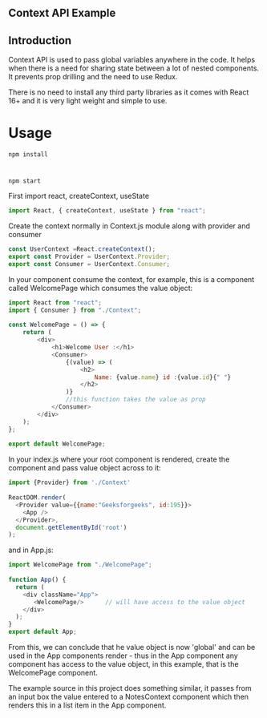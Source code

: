 ## Context API Example

## Introduction

Context API is used to pass global variables anywhere in the code. It helps when there is a need for sharing state between a lot of nested components. It prevents prop drilling and the need to use Redux.

There is no need to install any third party libraries as it comes with React 16+ and it is very light weight and simple to use.

# Usage

`npm install`
#
`npm start`

First import react, createContext, useState

```javascript
import React, { createContext, useState } from "react";
```

Create the context normally in Context.js module along with provider and consumer

```javascript
const UserContext =React.createContext(); 
export const Provider = UserContext.Provider;
export const Consumer = UserContext.Consumer;

```

In your component consume the context, for example, this is a component called WelcomePage which consumes the value object:

```javascript
import React from "react";
import { Consumer } from "./Context";
  
const WelcomePage = () => {
    return (
        <div>
            <h1>Welcome User :</h1>
            <Consumer>
                {(value) => (
                    <h2>
                        Name: {value.name} id :{value.id}{" "}
                    </h2>
                )}
                //this function takes the value as prop
            </Consumer>
        </div>
    );
};
  
export default WelcomePage;
```

In your index.js where your root component is rendered, create the component and pass value object across to it:

```javascript
import {Provider} from './Context'
  
ReactDOM.render(
  <Provider value={{name:"Geeksforgeeks", id:195}}>
    <App />
  </Provider>,
  document.getElementById('root')
);
```

and in App.js:

```javascript
import WelcomePage from "./WelcomePage";
  
function App() {
  return (
    <div className="App">
       <WelcomePage/>      // will have access to the value object
    </div>
  );
} 
export default App;
```

From this, we can conclude that he value object is now 'global' and can be used in the App components render - thus in the App component any component has access to the value object, in this example, that is the WelcomePage component.

The example source in this project does something similar, it passes from an input box the value entered to a NotesContext component which then renders this in a list item in the App component.




